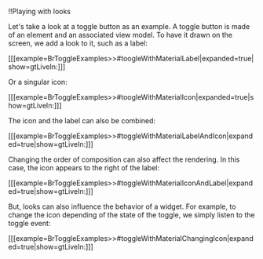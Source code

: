 !!Playing with looks 

Let's take a look at a toggle button as an example. A toggle button is made of an element and an associated view model. To have it drawn on the screen, we add a look to it, such as a label:

[[[example=BrToggleExamples>>#toogleWithMaterialLabel|expanded=true|show=gtLiveIn:]]]

Or a singular icon:

[[[example=BrToggleExamples>>#toogleWithMaterialIcon|expanded=true|show=gtLiveIn:]]]

The icon and the label can also be combined:

[[[example=BrToggleExamples>>#toggleWithMaterialLabelAndIcon|expanded=true|show=gtLiveIn:]]]

Changing the order of composition can also affect the rendering. In this case, the icon appears to the right of the label:

[[[example=BrToggleExamples>>#toggleWithMaterialIconAndLabel|expanded=true|show=gtLiveIn:]]]

But, looks can also influence the behavior of a widget. For example, to change the icon depending of the state of the toggle, we simply listen to the toggle event:

[[[example=BrToggleExamples>>#toggleWithMaterialChangingIcon|expanded=true|show=gtLiveIn:]]]
